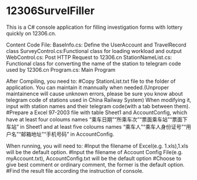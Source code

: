 12306SurvelFiller
 =================
 
 This is a C# console application for filling investigation forms with lottery quickly on 12306.cn.
 
 Content Code File:
 BaseInfo.cs: Define the UserAccount and TravelRecord class
 SurveyControl.cs:Functional class for loading workload and output
 WebControl.cs: Post HTTP Request to 12306.cn
 StationNameList.cs: Functional class for converting the name of the station to telegram code used by 12306.cn
 Program.cs: Main Program
 
 After Compiling, you need to:
 #Copy StationList.txt file to the folder of application. You can maintain it mannually when needed.(Unproper maintainence will cause unknown errors, please be sure you know about telegram code of stations used in China Railway System) When modifying it, input with station names and their telegram code(with a tab between them). 
 #Prepare a Excel 97-2003 file with table Sheet1 and AccountConfig, which have at least four coloums names “乘车日期”“所乘车次”“票面乘车站”“票面下车站” in Sheet1 and at least five coloums names “乘车人”“乘车人身份证号”“用户名”“邮箱地址”“手机号码” in AccountConfig.
 

 When running, you will need to:
 #Input the filename of Excel(e.g. 1.xls),1.xls will be the default option.
 #Input the filename of Account Config File(e.g. myAccount.txt), AccountConfig.txt will be the default option
 #Choose to give best comment or ordinary comment, the former is the default option.
 #Find the result file according the instruction of console.
